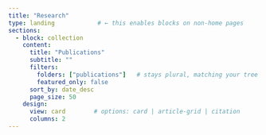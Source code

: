 ```yaml
---
title: "Research"
type: landing            # ← this enables blocks on non-home pages
sections:
  - block: collection
    content:
      title: "Publications"
      subtitle: ""
      filters:
        folders: ["publications"]   # stays plural, matching your tree
        featured_only: false
      sort_by: date_desc
      page_size: 50
    design:
      view: card        # options: card | article-grid | citation
      columns: 2
---
```

